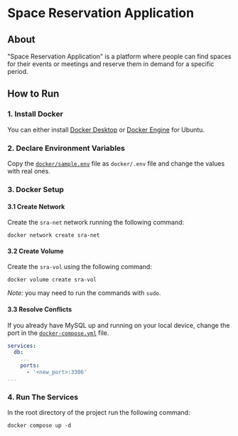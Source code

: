 # Space Reservation Application

## About

"Space Reservation Application" is a platform where people can find spaces for their events or meetings and reserve them
in demand for a specific period.

## How to Run

### 1. Install Docker

You can either install [Docker Desktop](https://docs.docker.com/get-started/get-docker/) or
[Docker Engine](https://docs.docker.com/engine/install/ubuntu/) for Ubuntu.

### 2. Declare Environment Variables

Copy the [`docker/sample.env`](docker/sample.env) file as `docker/.env` file and change the values with real ones.

### 3. Docker Setup

#### 3.1 Create Network

Create the `sra-net` network running the following command:

`docker network create sra-net`

#### 3.2 Create Volume

Create the `sra-vol` using the following command:

`docker volume create sra-vol`

_Note:_ you may need to run the commands with `sudo`.

#### 3.3 Resolve Conflicts

If you already have MySQL up and running on your local device, change the port in the [`docker-compose.yml`](docker/docker-compose.yml) file.

```yml
services:
  db:
    ...
    ports:
      - '<new_port>:3306'
...
```

### 4. Run The Services

In the root directory of the project run the following command:

`docker compose up -d`
